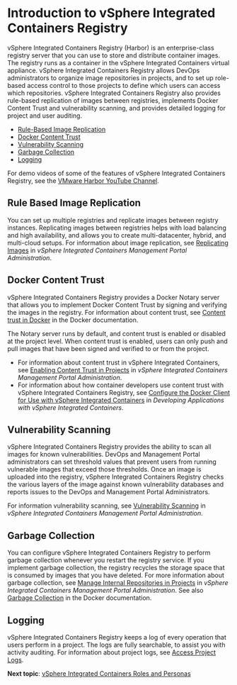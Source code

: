 # Introduction to vSphere Integrated Containers Registry

vSphere Integrated Containers Registry (Harbor) is an enterprise-class registry server that you can use to store and distribute container images. The registry runs as a container in the vSphere Integrated Containers virtual appliance. vSphere Integrated Containers Registry allows DevOps administrators to organize image repositories in projects, and to set up role-based access control to those projects to define which users can access which repositories. vSphere Integrated Containers Registry also provides rule-based replication of images between registries, implements Docker Content Trust and vulnerability scanning, and provides detailed logging for project and user auditing.

- [Rule-Based Image Replication](#replication)
- [Docker Content Trust](#notary)
- [Vulnerability Scanning](#vulnerability)
- [Garbage Collection](#gc)
- [Logging](#logging)

For demo videos of some of the features of vSphere Integrated Containers Registry, see the [VMware Harbor YouTube Channel](https://www.youtube.com/channel/UCSxaozHKrX3F0UnZeYe5Itg).

## Rule Based Image Replication <a id="replication"></a>

You can set up multiple registries and replicate images between registry instances. Replicating images between registries helps with load balancing and high availability, and allows you to create multi-datacenter, hybrid, and multi-cloud setups. For information about image replication, see [Replicating Images](../vic_cloud_admin/replicating_images.md) in *vSphere Integrated Containers Management Portal Administration*.

## Docker Content Trust <a id="notary"></a>

vSphere Integrated Containers Registry provides a Docker Notary server that allows you to implement Docker Content Trust by signing and verifying the images in the registry. For information about content trust, see [Content trust in Docker](https://docs.docker.com/engine/security/trust/content_trust/) in the Docker documentation. 

The Notary server runs by default, and content trust is enabled or disabled at the project level. When content trust is enabled, users can only push and pull images that have been signed and verified to or from the project.

- For information about content trust in vSphere Integrated Containers, see [Enabling Content Trust in Projects](../vic_cloud_admin/content_trust.md) in *vSphere Integrated Containers Management Portal Administration*.
- For information about how container developers use content trust with vSphere Integrated Containers Registry, see [Configure the Docker Client for Use with vSphere Integrated Containers](../vic_app_dev/configure_docker_client.md) in *Developing Applications with vSphere Integrated Containers*.

## Vulnerability Scanning <a id="vulnerability"></a>

vSphere Integrated Containers Registry provides the ability to scan all images for known vulnerabilities. DevOps and Management Portal administrators can set threshold values that prevent users from running vulnerable images that exceed those thresholds. Once an image is uploaded into the registry, vSphere Integrated Containers Registry checks the various layers of the image against known vulnerability databases and reports issues to the DevOps and Management Portal Administrators. 

For information vulnerability scanning, see [Vulnerability Scanning](../vic_cloud_admin/vulnerability_scanning.md) in *vSphere Integrated Containers Management Portal Administration*.

## Garbage Collection <a id="gc"></a>

You can configure vSphere Integrated Containers Registry to perform garbage collection whenever you restart the registry service. If you implement garbage collection, the registry recycles the storage space that is consumed by images that you have deleted. For more information about garbage collection, see [Manage Internal Repositories in Projects](../vic_cloud_admin/manage_repository_registry.md)  in *vSphere Integrated Containers Management Portal Administration*. See also [Garbage Collection](https://docs.docker.com/registry/garbage-collection/) in the Docker documentation.

## Logging <a id="logging"></a>

vSphere Integrated Containers Registry keeps a log of every operation that users perform in a project. The logs are fully searchable, to assist you with activity auditing. For information about project logs, see [Access Project Logs](../vic_cloud_admin/access_project_logs.md).

**Next topic**: [vSphere Integrated Containers Roles and Personas](roles_and_personas.md)
